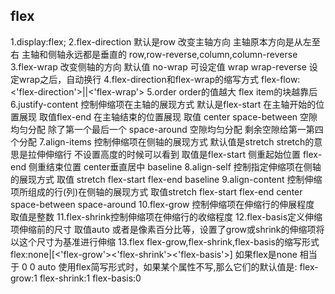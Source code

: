 ## flex
1.display:flex;
2.flex-direction 默认是row 改变主轴方向 主轴原本方向是从左至右 主轴和侧轴永远都是垂直的
row,row-reverse,column,column-reverse
3.flex-wrap 改变侧轴的方向 默认值 no-wrap 可设定值 wrap wrap-reverse 设定wrap之后，自动换行
4.flex-direction和flex-wrap的缩写方式
flex-flow:<'flex-direction'>||<'flex-wrap'>
5.order order的值越大 flex item的块越靠后
6.justify-content 控制伸缩项在主轴的展现方式 默认是flex-start 在主轴开始的位置展现 取值flex-end 在主轴结束的位置展现 取值 center  space-between 空隙均匀分配 除了第一个最后一个 space-around 空隙均匀分配 剩余空隙给第一第四个分配
7.align-items 控制伸缩项在侧轴的展现方式 默认值是stretch stretch的意思是拉伸伸缩行 不设置高度的时候可以看到 取值是flex-start 侧重起始位置 flex-end 侧重结束位置 center垂直居中 baseline
8.align-self 控制指定伸缩项在侧轴的展现方式 取值 stretch flex-start flex-end baseline
9.align-content 控制伸缩项所组成的行(列)在侧轴的展现方式 取值stretch flex-start flex-end center space-between space-around
10.flex-grow 控制伸缩项在伸缩行的伸展程度 取值是整数
11.flex-shrink控制伸缩项在伸缩行的收缩程度
12.flex-basis定义伸缩项伸缩前的尺寸 取值auto 或者是像素百分比等，设置了grow或shrink的伸缩项将以这个尺寸为基准进行伸缩
13.flex flex-grow,flex-shrink,flex-basis的缩写形式
flex:none|[<'flex-grow'><'flex-shrink'><'flex-basis'>]
如果flex是none 相当于 0 0 auto
使用flex简写形式时，如果某个属性不写,那么它们的默认值是:
flex-grow:1
flex-shrink:1
flex-basis:0



